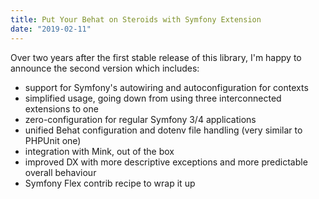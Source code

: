 ```yaml
---
title: Put Your Behat on Steroids with Symfony Extension
date: "2019-02-11"
---
```


Over two years after the first stable release of this library, I'm happy to announce the second version which includes:

- support for Symfony's autowiring and autoconfiguration for contexts
- simplified usage, going down from using three interconnected extensions to one
- zero-configuration for regular Symfony 3/4 applications
- unified Behat configuration and dotenv file handling (very similar to PHPUnit one)
- integration with Mink, out of the box
- improved DX with more descriptive exceptions and more predictable overall behaviour
- Symfony Flex contrib recipe to wrap it up
